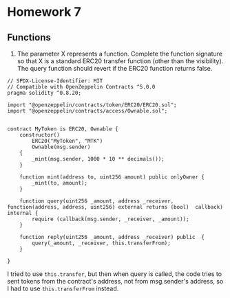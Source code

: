 # Homework 7
## Functions

1. The parameter X represents a function. Complete the function signature so that X is a standard ERC20 transfer function (other than the visibility). The query function should revert if the ERC20 function returns false.
  
  ```
  // SPDX-License-Identifier: MIT
  // Compatible with OpenZeppelin Contracts ^5.0.0
  pragma solidity ^0.8.20;
  
  import "@openzeppelin/contracts/token/ERC20/ERC20.sol";
  import "@openzeppelin/contracts/access/Ownable.sol";
  
  
  contract MyToken is ERC20, Ownable {
      constructor()
          ERC20("MyToken", "MTK")
          Ownable(msg.sender)
      {
          _mint(msg.sender, 1000 * 10 ** decimals());
      }
  
      function mint(address to, uint256 amount) public onlyOwner {
          _mint(to, amount);
      }
  
      function query(uint256 _amount, address _receiver, function(address, address, uint256) external returns (bool)  callback) internal {
          require (callback(msg.sender, _receiver, _amount));
      }
  
      function reply(uint256 _amount, address _receiver) public  {
          query(_amount, _receiver, this.transferFrom);
      }
  
  }
  ```

  I tried to use `this.transfer`, but then when query is called, the code tries to sent tokens from the contract's address, not from msg.sender's address, so I had to use `this.transferFrom` instead.
